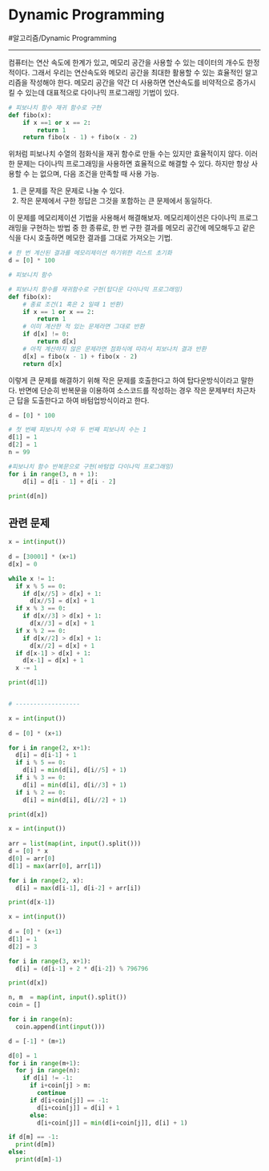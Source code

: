# Dynamic Programming
#알고리즘/Dynamic Programming

---
컴퓨터는 연산 속도에 한계가 있고, 메모리 공간을 사용할 수 있는 데이터의 개수도 한정적이다. 그래서 우리는 연산속도와 메모리 공간을 최대한 활용할 수 있는 효율적인 알고리즘을 작성해야 한다. 메모리 공간을 약간 더 사용하면 연산속도를 비약적으로 증가시킬 수 있는데 대표적으로 다이나믹 프로그래밍 기법이 있다.

```python
# 피보나치 함수 재귀 함수로 구현
def fibo(x):
    if x ==1 or x == 2:
        return 1
    return fibo(x - 1) + fibo(x - 2)
```

위처럼 피보나치 수열의 점화식을 재귀 함수로 만들 수는 있지만 효율적이지 않다.
이러한 문제는 다이나믹 프로그래밍을 사용하면 효율적으로 해결할 수 있다. 하지만 항상 사용할 수 는 없으며, 다음 조건을 만족할 때 사용 가능.

1. 큰 문제를 작은 문제로 나눌 수 있다.
2. 작은 문제에서 구한 정답은 그것을 포함하는 큰 문제에서 동일하다.

이 문제를 메모리제이션 기법을 사용해서 해결해보자. 메모리제이션은 다이나믹 프로그래밍을 구현하는 방법 중 한 종류로, 한 번 구한 결과를 메모리 공간에 메모해두고 같은식을 다시 호출하면 메모한 결과를 그대로 가져오는 기법.

```python
# 한 번 계산된 결과를 메모리제이션 하기위한 리스트 초기화
d = [0] * 100

# 피보니치 함수

# 피보나치 함수를 재귀함수로 구현(탑다운 다이나믹 프로그래밍)
def fibo(x):
    # 종료 조건(1 혹은 2 일때 1 반환)
    if x == 1 or x == 2:
        return 1
    # 이미 계산한 적 있는 문제라면 그대로 반환
    if d[x] != 0:
        return d[x]
    # 아직 계산하지 않은 문제라면 점화식에 따라서 피보나치 결과 반환
    d[x] = fibo(x - 1) + fibo(x - 2)
    return d[x]
```

이렇게 큰 문제를 해결하기 위해 작은 문제를 호출한다고 하여 탑다운방식이라고 말한다. 반면에 단순히 반복문을 이용하여 소스코드를 작성하는 경우 작은 문제부터 차근차근 답을 도출한다고 하여 바텀업방식이라고 한다.

```python
d = [0] * 100

# 첫 번째 피보나치 수와 두 번째 피보나치 수는 1
d[1] = 1
d[2] = 1
n = 99

#피보나치 함수 반복문으로 구현(바텀업 다이나믹 프로그래밍)
for i in range(3, n + 1):
    d[i] = d[i - 1] + d[i - 2] 

print(d[n])
```

## 관련 문제

```python
x = int(input())
 
d = [30001] * (x+1)
d[x] = 0

while x != 1:
  if x % 5 == 0:
    if d[x//5] > d[x] + 1:
      d[x//5] = d[x] + 1
  if x % 3 == 0:
    if d[x//3] > d[x] + 1:
      d[x//3] = d[x] + 1
  if x % 2 == 0:
    if d[x//2] > d[x] + 1:
      d[x//2] = d[x] + 1
  if d[x-1] > d[x] + 1:
    d[x-1] = d[x] + 1
  x -= 1

print(d[1])


# ------------------

x = int(input())
 
d = [0] * (x+1)

for i in range(2, x+1):
  d[i] = d[i-1] + 1
  if i % 5 == 0:
    d[i] = min(d[i], d[i//5] + 1)
  if i % 3 == 0:
    d[i] = min(d[i], d[i//3] + 1)
  if i % 2 == 0:
    d[i] = min(d[i], d[i//2] + 1)

print(d[x])
```

```python
x = int(input())
 
arr = list(map(int, input().split()))
d = [0] * x
d[0] = arr[0]
d[1] = max(arr[0], arr[1])

for i in range(2, x):
  d[i] = max(d[i-1], d[i-2] + arr[i])

print(d[x-1])
```

```python
x = int(input())
 
d = [0] * (x+1)
d[1] = 1
d[2] = 3

for i in range(3, x+1):
  d[i] = (d[i-1] + 2 * d[i-2]) % 796796

print(d[x]) 
```

```python
n, m  = map(int, input().split())
coin = []

for i in range(n):
  coin.append(int(input()))

d = [-1] * (m+1)

d[0] = 1
for i in range(m+1):
  for j in range(n):
    if d[i] != -1:
      if i+coin[j] > m:
        continue
      if d[i+coin[j]] == -1:
        d[i+coin[j]] = d[i] + 1
      else:
        d[i+coin[j]] = min(d[i+coin[j]], d[i] + 1)

if d[m] == -1:
  print(d[m])
else:
  print(d[m]-1)
```
